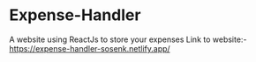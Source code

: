 # Expense-Handler
A website using ReactJs to store your expenses
Link to website:- 
https://expense-handler-sosenk.netlify.app/
